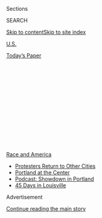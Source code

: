 <div id="app">

<div>

<div>

<div>

<div class="NYTAppHideMasthead css-1q2w90k e1suatyy0">

<div class="section css-ui9rw0 e1suatyy2">

<div class="css-eph4ug er09x8g0">

<div class="css-6n7j50">

</div>

<span class="css-1dv1kvn">Sections</span>

<div class="css-10488qs">

<span class="css-1dv1kvn">SEARCH</span>

</div>

[Skip to content](#site-content)[Skip to site
index](#site-index)

</div>

<div id="masthead-section-label" class="css-1wr3we4 eaxe0e00">

[U.S.](https://www.nytimes.com/section/us)

</div>

<div class="css-10698na e1huz5gh0">

</div>

</div>

<div id="masthead-bar-one" class="section hasLinks css-15hmgas e1csuq9d3">

<div class="css-uqyvli e1csuq9d0">

</div>

<div class="css-1uqjmks e1csuq9d1">

</div>

<div class="css-9e9ivx">

[](https://myaccount.nytimes.com/auth/login?response_type=cookie&client_id=vi)

</div>

<div class="css-1bvtpon e1csuq9d2">

[Today’s
Paper](https://www.nytimes.com/section/todayspaper)

</div>

</div>

</div>

</div>

<div data-aria-hidden="false">

<div id="site-content" data-role="main">

<div>

<div class="css-1aor85t" style="opacity:0.000000001;z-index:-1;visibility:hidden">

<div class="css-1hqnpie">

<div class="css-epjblv">

<span class="css-17xtcya">[U.S.](/section/us)</span><span class="css-x15j1o">|</span><span class="css-fwqvlz">7
Lessons (and Warnings) From Those Who Marched With Dr.
King</span>

</div>

<div class="css-k008qs">

<div class="css-1iwv8en">

<span class="css-18z7m18"></span>

<div>

</div>

</div>

<span class="css-1n6z4y">https://nyti.ms/3hxXRbQ</span>

<div class="css-1705lsu">

<div class="css-4xjgmj">

<div class="css-4skfbu" data-role="toolbar" data-aria-label="Social Media Share buttons, Save button, and Comments Panel with current comment count" data-testid="share-tools">

  - 
  - 
  - 
  - 
    
    <div class="css-6n7j50">
    
    </div>

  - 

</div>

</div>

</div>

</div>

</div>

</div>

<div id="NYT_TOP_BANNER_REGION" class="css-13pd83m">

<div>

<div id="styln-prism-menu-1590763508878" class="section interactive-content interactive-size-medium css-1edisqu">

<div class="css-17ih8de interactive-body">

<div id="scroll-container" class="css-1gj85ro">

[<span class="styln-title-wrap"><span class="css-1pje3qr">Race
and</span><span class="css-1pje3qr">
America</span></span>](https://www.nytimes.com/news-event/george-floyd-protests-minneapolis-new-york-los-angeles?action=click&pgtype=Article&state=default&region=TOP_BANNER&context=storylines_menu)

  - [Protesters Return to Other
    Cities](https://www.nytimes.com/2020/07/26/us/protests-portland-seattle-trump.html?action=click&pgtype=Article&state=default&region=TOP_BANNER&context=storylines_menu)
  - [Portland at the
    Center](https://www.nytimes.com/2020/07/24/us/portland-oregon-protests-white-race.html?action=click&pgtype=Article&state=default&region=TOP_BANNER&context=storylines_menu)
  - [Podcast: Showdown in
    Portland](https://www.nytimes.com/2020/07/23/podcasts/the-daily/portland-protests.html?action=click&pgtype=Article&state=default&region=TOP_BANNER&context=storylines_menu)
  - [45 Days in
    Louisville](https://www.nytimes.com/interactive/2020/07/16/us/black-lives-matter-protests-louisville-breonna-taylor.html?action=click&pgtype=Article&state=default&region=TOP_BANNER&context=storylines_menu)

</div>

</div>

</div>

</div>

</div>

<div id="top-wrapper" class="css-1sy8kpn">

<div id="top-slug" class="css-l9onyx">

Advertisement

</div>

[Continue reading the main
story](#after-top)

<div class="ad top-wrapper" style="text-align:center;height:100%;display:block;min-height:250px">

<div id="top" class="place-ad" data-position="top" data-size-key="top">

</div>

</div>

<div id="after-top">

</div>

</div>

<div>

<div id="sponsor-wrapper" class="css-1hyfx7x">

<div id="sponsor-slug" class="css-19vbshk">

Supported by

</div>

[Continue reading the main
story](#after-sponsor)

<div id="sponsor" class="ad sponsor-wrapper" style="text-align:center;height:100%;display:block">

</div>

<div id="after-sponsor">

</div>

</div>

<div class="css-186x18t">

</div>

<div class="css-1vkm6nb ehdk2mb0">

# 7 Lessons (and Warnings) From Those Who Marched With Dr. King

</div>

The tumult and passion of the past weeks have left the surviving
veterans of the civil rights era with trepidation and hope.

<div class="css-79elbk" data-testid="photoviewer-wrapper">

<div class="css-z3e15g" data-testid="photoviewer-wrapper-hidden">

</div>

<div class="css-1a48zt4 ehw59r15" data-testid="photoviewer-children">

![<span class="css-16f3y1r e13ogyst0" data-aria-hidden="true">The
memorial at the site where George Floyd was arrested by the Minneapolis
police became a gathering spot for mourners and
protesters.</span><span class="css-cnj6d5 e1z0qqy90" itemprop="copyrightHolder"><span class="css-1ly73wi e1tej78p0">Credit...</span><span><span>Alyssa
Schukar for The New York
Times</span></span></span>](https://static01.nyt.com/images/2020/06/19/us/19UNREST-CIVILRIGHTS-p1/merlin_173140626_209a9e78-205d-44f5-b187-c5dafffb0b74-articleLarge.jpg?quality=75&auto=webp&disable=upscale)

</div>

</div>

<div class="css-18e8msd">

<div class="css-vp77d3 epjyd6m0">

<div class="css-hus3qt ey68jwv0" data-aria-hidden="true">

[![Ellen
Barry](https://static01.nyt.com/images/2018/10/08/multimedia/author-ellen-barry/author-ellen-barry-thumbLarge.png
"Ellen Barry")](https://www.nytimes.com/by/ellen-barry)

</div>

<div class="css-1baulvz">

By [<span class="css-1baulvz last-byline" itemprop="name">Ellen
Barry</span>](https://www.nytimes.com/by/ellen-barry)

</div>

</div>

  - 
    
    <div class="css-ld3wwf e16638kd2">
    
    Published June 17, 2020Updated June 19,
    2020
    
    </div>

  - 
    
    <div class="css-4xjgmj">
    
    <div class="css-pvvomx" data-role="toolbar" data-aria-label="Social Media Share buttons, Save button, and Comments Panel with current comment count" data-testid="share-tools">
    
      - 
      - 
      - 
      - 
        
        <div class="css-6n7j50">
        
        </div>
    
      - 
    
    </div>
    
    </div>

</div>

</div>

<div class="section meteredContent css-1r7ky0e" name="articleBody" itemprop="articleBody">

<div class="css-1fanzo5 StoryBodyCompanionColumn">

<div class="css-53u6y8">

Throughout the past several weeks, as [protests over the
killing](https://www.nytimes.com/news-event/george-floyd-protests-minneapolis-new-york-los-angeles)
of [George
Floyd](https://www.nytimes.com/article/george-floyd-who-is.html) rippled
through America’s cities, a 79-year-old retired schoolteacher has spent
her days watching the news in her home in Albany, Ga., sometimes with
tears running down her face.

For Rutha Mae Harris, who once marched and was jailed with the Rev. Dr.
Martin Luther King Jr., it is like revisiting her past.

There have been times when she wondered what her generation had
achieved. But the past weeks — particularly the sight of kneeling police
officers and throngs of white faces — have offered some redemption.

“I love it, I love it, I love it,” she said. “It has surprised me, and
it gives me hope. I thought what I had done was in vain.”

</div>

</div>

<div class="css-1fanzo5 StoryBodyCompanionColumn">

<div class="css-53u6y8">

For the dwindling cadre of civil rights activists like Ms. Harris who
took to the streets 60 years ago, this is a moment of trepidation and
wonder.

Their activism gave the world images — the [snarling police
dogs](https://www.nytimes.com/2013/01/21/opinion/good-and-evil-in-birmingham.html?searchResultPosition=4)of
Birmingham, Ala., the [beatings of Selma,
Ala.](https://www.nytimes.com/video/multimedia/100000003555951/for-selma-marcher-memories-of-chaos-still-fresh-50-years-on.html?searchResultPosition=6)
— that changed the trajectory of race in America. Now they are watching
another movement unfold, familiar but utterly changed.

Dr. King surrounded himself with a variety of thinkers, and in recent
weeks, his allies took different views of the Floyd protests.

But they all marveled at their quicksilver spread. In their time, major
actions were the result of months of planning, punctuated by all-night
arguments over strategy and phone-tree lobbying to get reporters to show
up. Five years passed between [Emmett Till’s
lynching](https://www.nytimes.com/2019/02/21/us/remembering-emmett-till-legacy-virtual-reality.html)and
the [Greensboro, N.C.,
sit-ins.](https://learning.blogs.nytimes.com/2012/02/01/feb-1-1960-black-students-and-the-greensboro-sit-in/?searchResultPosition=2)
Another year passed between [the
sit-ins](http://www.library.ncat.edu/resources/archives/four.html#section-4)
and the [Freedom
Rides](https://www.nytimes.com/2011/05/20/opinion/20Lafayette.html).

“A movement is different from a demonstration,” said Taylor Branch, a
[historian of the civil rights
era](https://www.nytimes.com/2006/02/05/books/review/the-whirlwinds-of-revolt.html).

</div>

</div>

<div class="css-1fanzo5 StoryBodyCompanionColumn">

<div class="css-53u6y8">

“It’s not automatic — it’s the opposite of automatic,” he said, “that a
demonstration in the street is going to lead to a movement that engages
enough people, and has a clear enough goal that it has a chance to
become institutionalized, like the Voting Rights Act.”

Dr. King’s confidant [Bernard
Lafayette](https://kinginstitute.stanford.edu/encyclopedia/lafayette-bernard),
79, could not contain his excitement about recent demonstrations; he has
been offering advice to young activists from his home in Tuskegee, Ala.
Andrew Young, 88, a former mayor of Atlanta, has [vented his
frustration](https://www.ajc.com/news/opinion/opinion-lives-must-matter-most-serious-time-for-all/7iTWmC6UxZ5s53voGaE1eO/)
over [looting and
vandalism](https://www.wsbtv.com/video/local-video/im-thinking-i-want-cry-andrew-young-reacts-violent-protests-atlanta/7BWDE4WNLNAVM35X5UKOCZSUQQ/).
And [Bob
Moses](https://www.nytimes.com/2001/01/07/education/algebra-project-bob-moses-empowers-students.html?searchResultPosition=1),
85, was cautious in his comments, saying the country seemed to be
undergoing an “awakening.”

“I think that’s been its main impact, a kind of revelation about
something that has been going on for over a century, a century and a
half, right under your noses,” Mr. Moses said. “But there isn’t any
indication of how to fix it.”

</div>

</div>

<div class="css-79elbk" data-testid="photoviewer-wrapper">

<div class="css-z3e15g" data-testid="photoviewer-wrapper-hidden">

</div>

<div class="css-1a48zt4 ehw59r15" data-testid="photoviewer-children">

![<span class="css-16f3y1r e13ogyst0" data-aria-hidden="true">Protesters
gathered at a monument for the Rev. Dr. Martin Luther King Jr. in
Washington this
month.</span><span class="css-cnj6d5 e1z0qqy90" itemprop="copyrightHolder"><span class="css-1ly73wi e1tej78p0">Credit...</span><span>Cheriss
May for The New York
Times</span></span>](https://static01.nyt.com/images/2020/06/19/us/00UNREST-CIVILRIGHTS-mlkmonument/merlin_173295489_e6ca8426-c24a-4a5e-a06e-f64225c02b80-articleLarge.jpg?quality=75&auto=webp&disable=upscale)

</div>

</div>

<div class="css-1fanzo5 StoryBodyCompanionColumn">

<div class="css-53u6y8">

Here are some excerpts from those conversations, edited for length and
clarity.

### When a police officer kneels with protesters, pay attention.

*Rutha Mae Harris, 79, was one of the Freedom Singers who toured the
South encouraging black people to register to vote. She has spent the
past week at her home in Albany, Ga., “glued to MSNBC,” she said.*

What we did, you know, we started singing. Sometimes the singing worked,
and sometimes it didn’t. The marches I was on, we started singing, and
the policemen would drop their billy clubs, and we knew they were no
longer planning to hit us. I am a witness of that.

And I have seen this day, this day in time, policemen walking with the
protesters, hand in hand with the protesters. I was so happy to see
that. We had a little protest here in Georgia, and our police chief was
part of the march. You know, back then, the police chief at that time
was Chief Pritchett. He’s the one who arrested all of us, and, of
course, he arrested Martin Luther King.

</div>

</div>

<div class="css-1fanzo5 StoryBodyCompanionColumn">

<div class="css-53u6y8">

What we had, it was not equivalent. When you see the cops kneeling, I
just love that. And there are a lot of young white people. I’ve never
seen that. We had some white people, but not as many. It is a surprise,
and it gives me hope.

### Don’t assume this moment will last.

*Bob Moses, 85, an educator who in the 1960s led a* [*drive to register
black
voters*](https://timesmachine.nytimes.com/timesmachine/1964/11/25/118690271.html?pageNumber=38)
** [*in
Mississippi*](https://www.nytimes.com/1993/02/21/magazine/mississippi-learning.html?searchResultPosition=4)*,
has watched the protests from an apartment in Hollywood, Fla. He said he
was moved by a* [*viral video
clip*](https://twitter.com/g0ldie_teee/status/1266929382708465665) *of
three black men from different generations — including a 45-year-old and
a 16-year-old — in a shouting match at a protest in North Carolina,
arguing with raw emotion about whether violence was an appropriate
response to systemic racism.*

It’s like an awakening: We’re trapped. He was trapped, he’s 45. You’re
trapped, you’re just 16. What we’ve been doing isn’t working. What are
we going to do? That level of consciousness really is new. And it’s not
just the broader white population that is waking up to some extent, but
also within the African-American population, too.

It may be that the person who killed George Floyd was an aberration. But
the system they were a part of, that protects them and is as American as
apple pie. So waking up to that — it’s not clear whether the country is
capable of waking up to that to its full extent.

*Unlike Ms. Harris, he was skeptical that gestures of solidarity from
the police were meaningful.*

You are talking to an individual policeman in the street, you want him
to express empathy about what is happening, but behind the scenes you
have high politics. The system works to protect the people who are
involved in all of this at different levels, not just the guy who pulls
the trigger and puts the knee on the throat.

It’s catharsis for the person asking and for any policeman that
responds. It’s what the country has always wanted, to try to solve the
problem at the level of the individual. This individual you know directs
his or her behavior or tones, and the system just keeps rolling on and
producing more atrocities.

It is revelatory that the pressure now is coming from within. It’s been
sparked by this one event, but the event really has opened up a
crevasse, so to speak, through which all this history is pouring, like
the Mississippi River onto the Delta. It’s pouring into all the streams
of TV, cable news, social media. So that is quite different. And the
question is, can the country handle it?

</div>

</div>

<div class="css-1fanzo5 StoryBodyCompanionColumn">

<div class="css-53u6y8">

We don’t know. I certainly don’t know, at this moment, which way the
country might flip. It can lurch backward as quickly as it can lurch
forward.

</div>

</div>

<div class="css-79elbk" data-testid="photoviewer-wrapper">

<div class="css-z3e15g" data-testid="photoviewer-wrapper-hidden">

</div>

<div class="css-1a48zt4 ehw59r15" data-testid="photoviewer-children">

<div class="css-1xdhyk6 erfvjey0">

<span class="css-1ly73wi e1tej78p0">Image</span>

<div class="css-zjzyr8">

<div data-testid="lazyimage-container" style="height:257.77777777777777px">

</div>

</div>

</div>

<span class="css-16f3y1r e13ogyst0" data-aria-hidden="true">Protesters
and members of the clergy held hands to form a barrier between law
enforcement standing on Interstate 70 and the larger group of protesters
earlier this month, in the St. Louis suburb of St. Charles,
Mo. </span><span class="css-cnj6d5 e1z0qqy90" itemprop="copyrightHolder"><span class="css-1ly73wi e1tej78p0">Credit...</span><span>Whitney
Curtis for The New York Times</span></span>

</div>

</div>

<div class="css-1fanzo5 StoryBodyCompanionColumn">

<div class="css-53u6y8">

### White people are now experiencing police violence firsthand.

[*Don
Rose*](https://www.nytimes.com/1988/07/24/weekinreview/the-nation-in-chicago-outsiders-of-1968-are-insiders-now.html?searchResultPosition=10)*,
89, a white man who* [*served as Dr. King’s press secretary in
Chicago*](https://www.thenation.com/article/archive/don-rose-sixty-years-chicagos-warrior-justice/)*,
and went on to mobilize protests against the Vietnam War, was
exhilarated by the George Floyd demonstrations. He said video clips and
the ability of the internet to spread messages had pulled white people
into the current movement.*

I wish we had had that. I keep marveling at how wonderful it would have
been, rather than using mimeograph machines.

In those days, when we spoke of police brutality, we weren’t often
believed. I often pointed to the behavior of the police in Chicago in
1968 — that was really the thing that showed a lot of people that police
brutality was a real thing. That was white people’s lesson for what
black people had undergone in their own communities.

*He reflected on the violence and looting at some recent protests.*

Of course, violence is very disheartening and fearsome. But the polling
and the reactions of people all around suggests that they certainly
understand what was going on. Obviously no one was supporting the
violence and opportunistic looting. I don’t know if it is understood or
forgiven, but it has apparently not caused a white backlash.

The fact that more whites are participating in these marches all over
the country is evidence that over the years, more and more has been
heard. The messages are getting across.

</div>

</div>

<div class="css-1fanzo5 StoryBodyCompanionColumn">

<div class="css-53u6y8">

### Don’t write off anyone as an enemy. Persuade them.

*Andrew Young, 88, a former mayor of Atlanta and ambassador to the
United Nations, called the wave of protests “a phenomenal moment,” but
said they cried out for organization and structure.*

What the difference is, is social media. Not only did we not have social
media, we hardly had phones. That was a blessing, in many ways, because
it took us three or four months in Birmingham to organize. It gave us
time to define what we really thought would work, and how to go about
it. We knew what we wanted. We knew what victory was. That’s the only
thing I’m concerned about.

*He offered sharp criticism when initial protests in Atlanta led to
looting and violence.*

I was upset because there were no marshals that were keeping order. We
always made sure, in the organizing community, we tried to keep people
who did not adhere to our values and vision, we asked them to stay out.

*He described a march in St. Augustine, Fla., in 1964, when Ku Klux Klan
members had been deputized by the sheriff to disperse the crowd.*

I didn’t know who they were, but I just feel like I can talk to anybody,
so I went over there to try to explain to them why we were marching.
They were shocked that I went up there by myself. It just didn’t make
sense, to me, to beat up women and children who only wanted to get the
right to get a hot dog at the lunch counter. So I picked the leaders,
and I was doing a pretty good job of talking to them when someone came
up behind me and hit me with something. I got stomped a little while,
and somebody came up and pulled me up and across the street.

What we were demonstrating was the power of nonviolence. The reason I
had to talk to them is that you don’t write people off as the enemy. I
didn’t get arrested very much, I usually talked my way through it. When
you enter a confrontation, it is with an intention to move to
reconciliation.

</div>

</div>

<div class="css-79elbk" data-testid="photoviewer-wrapper">

<div class="css-z3e15g" data-testid="photoviewer-wrapper-hidden">

</div>

<div class="css-1a48zt4 ehw59r15" data-testid="photoviewer-children">

<div class="css-1xdhyk6 erfvjey0">

<span class="css-1ly73wi e1tej78p0">Image</span>

<div class="css-zjzyr8">

<div data-testid="lazyimage-container" style="height:257.77777777777777px">

</div>

</div>

</div>

<span class="css-16f3y1r e13ogyst0" data-aria-hidden="true">People held
up their phones as a man sang during a march in Washington this month.
“Not only did we not have social media, we hardly had phones,” Andrew
Young, a former mayor of Atlanta, said of protests during the civil
rights
era.</span><span class="css-cnj6d5 e1z0qqy90" itemprop="copyrightHolder"><span class="css-1ly73wi e1tej78p0">Credit...</span><span>Erin
Schaff/The New York Times</span></span>

</div>

</div>

<div class="css-1fanzo5 StoryBodyCompanionColumn">

<div class="css-53u6y8">

### You may be disappointed. We were.

*Fred Gray, 89, who defended Rosa Parks against charges of disorderly
conduct, still goes to his law office in Tuskegee, Ala., every day. He
said it was discouraging to see young people fight the same battle as he
and his contemporaries did.*

</div>

</div>

<div class="css-1fanzo5 StoryBodyCompanionColumn">

<div class="css-53u6y8">

The same problems we tried to resolve, they have not been solved. I
think that what the Constitution requires, we’re still a long way away
from solving the problems we need to have solved. That needs to start
from the top and come all the way down.

What I tried to do was protect and assist people obtaining their
constitutional rights. That’s what I tried to do for 65 years. I was not
one of those people who tried to do all of it. My role was to deal with
the legal aspect of it.

We didn’t solve it. Several generations later, we have to deal with the
same troubles of racism. I was hopeful 60 years ago that we would solve
them. I’ve been disappointed so often.

I’m disappointed by the fact that I thought the white power structure,
once they saw what black Americans were capable of, that they could
perform equally. I thought it would change their hearts, but I don’t
think the hearts and minds of many people have changed.

### **Maybe young people now have the urgency we had then.**

*Xernona Clayton, 89, who helped organize marches for Dr. King, has been
monitoring the protests so raptly from her home in Atlanta that, at
times, she has switched on two televisions to follow local and national
news. She was deeply dismayed by the initial outbreak of violence, but
has since been reassured.*

I’m hoping — I’m a positive thinker — I believe this day will create the
change we all want.

You can’t just hurt people and kill people and wipe out businesses. It’s
frightening, you see burning and looting. That’s frightening. It scares
some people. But you have to recognize, if change is going to come,
there is pain and suffering, sometimes, that goes with that.

</div>

</div>

<div class="css-1fanzo5 StoryBodyCompanionColumn">

<div class="css-53u6y8">

I used to criticize the young people. I thought maybe we, the older
people, had solved the biggest problems — you got equal treatment,
employment opportunities, civil rights laws, you don’t have to drink
from the other fountain. We have made those major changes. I said,
“Maybe we solved their problems, and they don’t got the urgency.”

Well, now they got the urgency. Now I think the young people are really
bringing the problem to the fore. They got everybody’s
attention.

</div>

</div>

<div class="css-79elbk" data-testid="photoviewer-wrapper">

<div class="css-z3e15g" data-testid="photoviewer-wrapper-hidden">

</div>

<div class="css-1a48zt4 ehw59r15" data-testid="photoviewer-children">

<div class="css-1xdhyk6 erfvjey0">

<span class="css-1ly73wi e1tej78p0">Image</span>

<div class="css-zjzyr8">

<div data-testid="lazyimage-container" style="height:257.77777777777777px">

</div>

</div>

</div>

<span class="css-16f3y1r e13ogyst0" data-aria-hidden="true">A protester
in New York waved an American flag with George Floyd’s
plea.</span><span class="css-cnj6d5 e1z0qqy90" itemprop="copyrightHolder"><span class="css-1ly73wi e1tej78p0">Credit...</span><span>Demetrius
Freeman for The New York Times</span></span>

</div>

</div>

<div class="css-1fanzo5 StoryBodyCompanionColumn">

<div class="css-53u6y8">

### Organize, organize, organize. (And, whatever it takes, vote.)

*Bernard Lafayette, 79, who, like Mr. Young, accompanied Dr. King on the
1968 trip to Memphis where he was assassinated, has spent recent years
training young activists in nonviolent social change. He traveled to*
[*Ferguson,
Mo.,*](https://www.nytimes.com/interactive/2014/08/13/us/ferguson-missouri-town-under-siege-after-police-shooting.html)
*to advise protest leaders there, and has spent the past weeks fielding
phone calls from young organizers.*

Oh, I’m very hopeful, but also excited, because I see some very
strategic things happening. The only thing we have to be concerned about
is the sustainability.

I am more or less thinking about strategy, and that’s where I’m turning
my energy. They call me on the phone all the time. I get 15 to 20 calls
a day. I answer their questions. Mainly they need training. They need to
build coalitions. I prepare folks to take different roles in the
movement. You can’t do everything. People have different roles.

Now what I’m looking for is leadership among the young people. I’m
looking for a new Student Nonviolent Coordinating Committee. The next
thing that we need if we’re going to have a movement that is going to
sustain itself — we need music, OK? Once you get those artists singing
songs about change and the movement, that helps to stimulate people and
bring them together. There is nothing like music to bring people
together.

</div>

</div>

<div class="css-1fanzo5 StoryBodyCompanionColumn">

<div class="css-53u6y8">

The other most, most important thing, you got to get people who are
ready to register to vote. You have got to have people in power who
represent you. You’ve got to be negotiating and talking to the people
who will make decisions. You can’t just put it out there and be
screaming in the air. The air can’t make the change.

</div>

</div>

<div>

</div>

</div>

<div>

</div>

<div>

</div>

<div>

</div>

<div>

<div id="bottom-wrapper" class="css-1ede5it">

<div id="bottom-slug" class="css-l9onyx">

Advertisement

</div>

[Continue reading the main
story](#after-bottom)

<div id="bottom" class="ad bottom-wrapper" style="text-align:center;height:100%;display:block;min-height:90px">

</div>

<div id="after-bottom">

</div>

</div>

</div>

</div>

</div>

## Site Index

<div>

</div>

## Site Information Navigation

  - [© <span>2020</span> <span>The New York Times
    Company</span>](https://help.nytimes.com/hc/en-us/articles/115014792127-Copyright-notice)

<!-- end list -->

  - [NYTCo](https://www.nytco.com/)
  - [Contact
    Us](https://help.nytimes.com/hc/en-us/articles/115015385887-Contact-Us)
  - [Work with us](https://www.nytco.com/careers/)
  - [Advertise](https://nytmediakit.com/)
  - [T Brand Studio](http://www.tbrandstudio.com/)
  - [Your Ad
    Choices](https://www.nytimes.com/privacy/cookie-policy#how-do-i-manage-trackers)
  - [Privacy](https://www.nytimes.com/privacy)
  - [Terms of
    Service](https://help.nytimes.com/hc/en-us/articles/115014893428-Terms-of-service)
  - [Terms of
    Sale](https://help.nytimes.com/hc/en-us/articles/115014893968-Terms-of-sale)
  - [Site
    Map](https://spiderbites.nytimes.com)
  - [Help](https://help.nytimes.com/hc/en-us)
  - [Subscriptions](https://www.nytimes.com/subscription?campaignId=37WXW)

</div>

</div>

</div>

</div>
